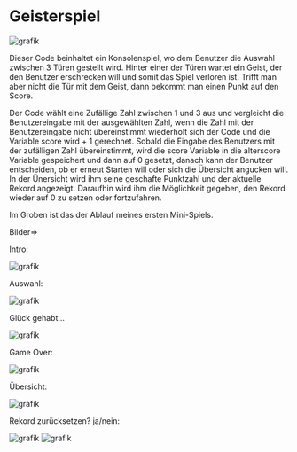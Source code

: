 # Geisterspiel
![grafik](https://github.com/CallmeBabygirl/Geisterspiel/assets/112081235/36b22863-21af-4565-aa58-a688e2eb3b8c)



Dieser Code beinhaltet ein Konsolenspiel, wo dem Benutzer die Auswahl zwischen 3 Türen gestellt wird. 
Hinter einer der Türen wartet ein Geist, der den Benutzer erschrecken will und somit das Spiel verloren ist. 
Trifft man aber nicht die Tür mit dem Geist, dann bekommt man einen Punkt auf den Score.

Der Code wählt eine Zufällige Zahl zwischen 1 und 3 aus und vergleicht die Benutzereingabe mit der ausgewählten Zahl,
wenn die Zahl mit der Benutzereingabe nicht übereinstimmt wiederholt sich der Code und die Variable score wird + 1 gerechnet. 
Sobald die Eingabe des Benutzers mit der zufälligen Zahl übereinstimmt, wird die score Variable in die alterscore Variable gespeichert 
und dann auf 0 gesetzt, danach kann der Benutzer entscheiden, ob er erneut Starten will oder sich die Übersicht angucken will. 
In der Ünersicht wird ihm seine geschafte Punktzahl und der aktuelle Rekord angezeigt. Daraufhin wird ihm die Möglichkeit gegeben,
den Rekord wieder auf 0 zu setzen oder fortzufahren.

Im Groben ist das der Ablauf meines ersten Mini-Spiels.


Bilder=>

Intro:                                      


![grafik](https://github.com/CallmeBabygirl/Geisterspiel/assets/112081235/76fa0f1c-f2dc-4473-9787-2712eafcab6b)

Auswahl:


![grafik](https://github.com/CallmeBabygirl/Geisterspiel/assets/112081235/205df6db-7028-4ee7-9188-7563efe25822)

Glück gehabt...


![grafik](https://github.com/CallmeBabygirl/Geisterspiel/assets/112081235/9b08b266-169a-4988-8133-700edbb05623)

Game Over:


![grafik](https://github.com/CallmeBabygirl/Geisterspiel/assets/112081235/c0faf205-45cd-4b26-b926-2aeaa214530c)

Übersicht:


![grafik](https://github.com/CallmeBabygirl/Geisterspiel/assets/112081235/88332758-e475-4c73-b2fe-deed9f7e38fd)

Rekord zurücksetzen? ja/nein:


![grafik](https://github.com/CallmeBabygirl/Geisterspiel/assets/112081235/b054335a-94ba-4f3b-8df6-e43be4634f91)  ![grafik](https://github.com/CallmeBabygirl/Geisterspiel/assets/112081235/669f0964-0f5d-41c1-be02-90bd17ee3f84)

